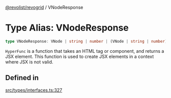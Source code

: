 [@revolist/revogrid](README.md) / VNodeResponse

# Type Alias: VNodeResponse

```ts
type VNodeResponse: VNode | string | number | (VNode | string | number)[] | null | undefined;
```

`HyperFunc` is a function that takes an HTML tag or component, and returns a
JSX element. This function is used to create JSX elements in a context where
JSX is not valid.

## Defined in

[src/types/interfaces.ts:327](https://github.com/revolist/revogrid/blob/7eb028636fe9635cf32f3cf0775076c9e2dde053/src/types/interfaces.ts#L327)
